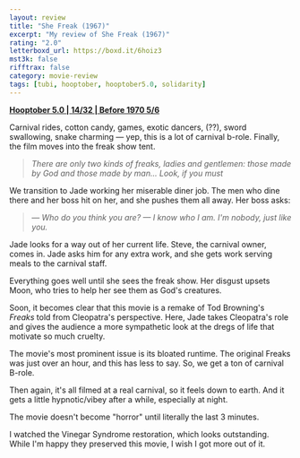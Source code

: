 ```yaml
---
layout: review
title: "She Freak (1967)"
excerpt: "My review of She Freak (1967)"
rating: "2.0"
letterboxd_url: https://boxd.it/6hoiz3
mst3k: false
rifftrax: false
category: movie-review
tags: [tubi, hooptober, hooptober5.0, solidarity]
---
```


<b><a href="https://boxd.it/pRFMi/detail" target="_blank" rel="noopener">Hooptober 5.0 | 14/32 | Before 1970 5/6</a></b>

Carnival rides, cotton candy, games, exotic dancers, (??), sword swallowing, snake charming — yep, this is a lot of carnival b-role. Finally, the film moves into the freak show tent.

<blockquote><i>There are only two kinds of freaks, ladies and gentlemen: those made by God and those made by man... Look, if you must</i></blockquote>We transition to Jade working her miserable diner job. The men who dine there and her boss hit on her, and she pushes them all away. Her boss asks:

<blockquote><i>— Who do you think you are?
— I know who I am. I'm nobody, just like you.</i></blockquote>Jade looks for a way out of her current life. Steve, the carnival owner, comes in. Jade asks him for any extra work, and she gets work serving meals to the carnival staff.

Everything goes well until she sees the freak show. Her disgust upsets Moon, who tries to help her see them as God's creatures.

Soon, it becomes clear that this movie is a remake of Tod Browning's <i>Freaks</i> told from Cleopatra's perspective. Here, Jade takes Cleopatra's role and gives the audience a more sympathetic look at the dregs of life that motivate so much cruelty.

The movie's most prominent issue is its bloated runtime. The original Freaks was just over an hour, and this has less to say. So, we get a ton of carnival B-role.

Then again, it's all filmed at a real carnival, so it feels down to earth. And it gets a little hypnotic/vibey after a while, especially at night.

The movie doesn't become "horror" until literally the last 3 minutes.

I watched the Vinegar Syndrome restoration, which looks outstanding. While I'm happy they preserved this movie, I wish I got more out of it.
